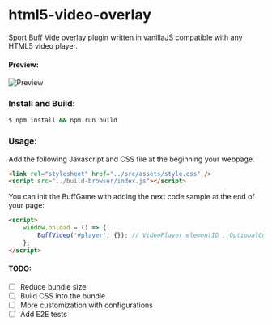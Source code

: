 # html5-video-overlay
 
Sport Buff Vide overlay plugin written in vanillaJS compatible with any HTML5 video player.

#### Preview:

![Preview](https://i.imgur.com/2JwsZBJ.jpg)


### Install and Build:

```bash
$ npm install && npm run build

```

### Usage:

Add the following Javascript and CSS file at the beginning your webpage.

```html
<link rel="stylesheet" href="../src/assets/style.css" />
<script src="../build-browser/index.js"></script>

```

You can init the BuffGame with adding the next code sample at the end of your page:

```html
<script>
    window.onload = () => {
        BuffVideo('#player', {}); // VideoPlayer elementID , OptionalConfigs
    };
</script>


```

#### TODO:
- [ ] Reduce bundle size
- [ ] Build CSS into the bundle
- [ ] More customization with configurations
- [ ] Add E2E tests
